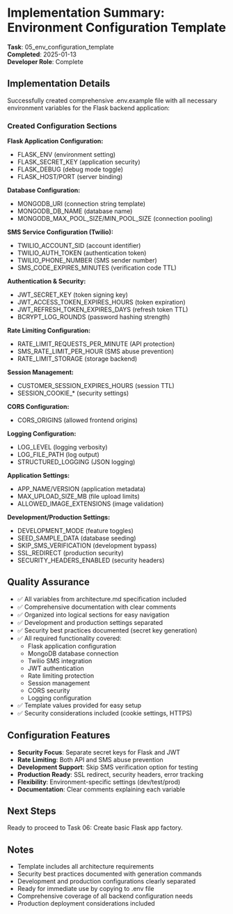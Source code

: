 # Implementation Summary: Environment Configuration Template

**Task**: 05_env_configuration_template  
**Completed**: 2025-01-13  
**Developer Role**: Complete  

## Implementation Details

Successfully created comprehensive .env.example file with all necessary environment variables for the Flask backend application:

### Created Configuration Sections

**Flask Application Configuration:**
- FLASK_ENV (environment setting)
- FLASK_SECRET_KEY (application security)
- FLASK_DEBUG (debug mode toggle)
- FLASK_HOST/PORT (server binding)

**Database Configuration:**
- MONGODB_URI (connection string template)
- MONGODB_DB_NAME (database name)
- MONGODB_MAX_POOL_SIZE/MIN_POOL_SIZE (connection pooling)

**SMS Service Configuration (Twilio):**
- TWILIO_ACCOUNT_SID (account identifier)
- TWILIO_AUTH_TOKEN (authentication token)
- TWILIO_PHONE_NUMBER (SMS sender number)
- SMS_CODE_EXPIRES_MINUTES (verification code TTL)

**Authentication & Security:**
- JWT_SECRET_KEY (token signing key)
- JWT_ACCESS_TOKEN_EXPIRES_HOURS (token expiration)
- JWT_REFRESH_TOKEN_EXPIRES_DAYS (refresh token TTL)
- BCRYPT_LOG_ROUNDS (password hashing strength)

**Rate Limiting Configuration:**
- RATE_LIMIT_REQUESTS_PER_MINUTE (API protection)
- SMS_RATE_LIMIT_PER_HOUR (SMS abuse prevention)
- RATE_LIMIT_STORAGE (storage backend)

**Session Management:**
- CUSTOMER_SESSION_EXPIRES_HOURS (session TTL)
- SESSION_COOKIE_* (security settings)

**CORS Configuration:**
- CORS_ORIGINS (allowed frontend origins)

**Logging Configuration:**
- LOG_LEVEL (logging verbosity)
- LOG_FILE_PATH (log output)
- STRUCTURED_LOGGING (JSON logging)

**Application Settings:**
- APP_NAME/VERSION (application metadata)
- MAX_UPLOAD_SIZE_MB (file upload limits)
- ALLOWED_IMAGE_EXTENSIONS (image validation)

**Development/Production Settings:**
- DEVELOPMENT_MODE (feature toggles)
- SEED_SAMPLE_DATA (database seeding)
- SKIP_SMS_VERIFICATION (development bypass)
- SSL_REDIRECT (production security)
- SECURITY_HEADERS_ENABLED (security headers)

## Quality Assurance
- ✅ All variables from architecture.md specification included
- ✅ Comprehensive documentation with clear comments
- ✅ Organized into logical sections for easy navigation
- ✅ Development and production settings separated
- ✅ Security best practices documented (secret key generation)
- ✅ All required functionality covered:
  - Flask application configuration
  - MongoDB database connection
  - Twilio SMS integration
  - JWT authentication
  - Rate limiting protection
  - Session management
  - CORS security
  - Logging configuration
- ✅ Template values provided for easy setup
- ✅ Security considerations included (cookie settings, HTTPS)

## Configuration Features
- **Security Focus**: Separate secret keys for Flask and JWT
- **Rate Limiting**: Both API and SMS abuse prevention
- **Development Support**: Skip SMS verification option for testing
- **Production Ready**: SSL redirect, security headers, error tracking
- **Flexibility**: Environment-specific settings (dev/test/prod)
- **Documentation**: Clear comments explaining each variable

## Next Steps
Ready to proceed to Task 06: Create basic Flask app factory.

## Notes
- Template includes all architecture requirements
- Security best practices documented with generation commands
- Development and production configurations clearly separated
- Ready for immediate use by copying to .env file
- Comprehensive coverage of all backend configuration needs
- Production deployment considerations included